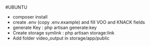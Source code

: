 #UBUNTU 

- composer install
- create .env (copy .env.example) and fill VOO and KNACK fields
- generate Key : php artisan generate:key
- Create storage symlink : php artisan storage:link 
- Add folder video_output in storage/app/public

